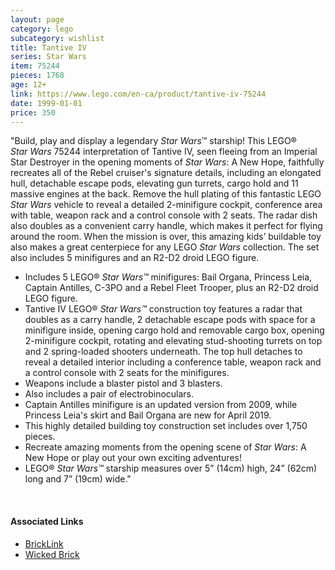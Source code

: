 ```yaml
---
layout: page
category: lego
subcategory: wishlist
title: Tantive IV
series: Star Wars
item: 75244
pieces: 1768
age: 12+
link: https://www.lego.com/en-ca/product/tantive-iv-75244
date: 1999-01-01
price: 350
---
```


"Build, play and display a legendary _Star Wars_™ starship! This LEGO® _Star Wars_ 75244 interpretation of Tantive IV, seen fleeing from an Imperial Star Destroyer in the opening moments of _Star Wars_: A New Hope, faithfully recreates all of the Rebel cruiser's signature details, including an elongated hull, detachable escape pods, elevating gun turrets, cargo hold and 11 massive engines at the back. Remove the hull plating of this fantastic LEGO _Star Wars_ vehicle to reveal a detailed 2-minifigure cockpit, conference area with table, weapon rack and a control console with 2 seats. The radar dish also doubles as a convenient carry handle, which makes it perfect for flying around the room. When the mission is over, this amazing kids’ buildable toy also makes a great centerpiece for any LEGO _Star Wars_ collection. The set also includes 5 minifigures and an R2-D2 droid LEGO figure.

* Includes 5 LEGO® _Star Wars™_ minifigures: Bail Organa, Princess Leia, Captain Antilles, C-3PO and a Rebel Fleet Trooper, plus an R2-D2 droid LEGO figure.
* Tantive IV LEGO® _Star Wars™_ construction toy features a radar that doubles as a carry handle, 2 detachable escape pods with space for a minifigure inside, opening cargo hold and removable cargo box, opening 2-minifigure cockpit, rotating and elevating stud-shooting turrets on top and 2 spring-loaded shooters underneath. The top hull detaches to reveal a detailed interior including a conference table, weapon rack and a control console with 2 seats for the minifigures.
* Weapons include a blaster pistol and 3 blasters.
* Also includes a pair of electrobinoculars.
* Captain Antilles minifigure is an updated version from 2009, while Princess Leia's skirt and Bail Organa are new for April 2019.
* This highly detailed building toy construction set includes over 1,750 pieces.
* Recreate amazing moments from the opening scene of _Star Wars_: A New Hope or play out your own exciting adventures!
* LEGO® _Star Wars™_ starship measures over 5” (14cm) high, 24” (62cm) long and 7” (19cm) wide."

<br>

#### Associated Links

* [BrickLink](https://www.bricklink.com/v2/catalog/catalogitem.page?S=75244-1)
* [Wicked Brick](https://www.wickedbrick.com/products/display-solutions-for-lego-star-wars-tantive-iv-10198)
